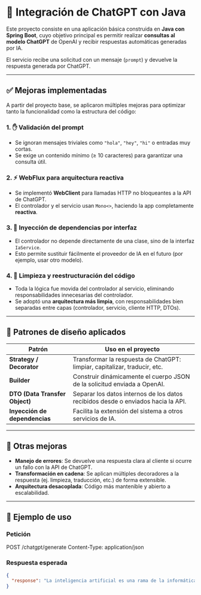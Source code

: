 # 🧠 Integración de ChatGPT con Java

Este proyecto consiste en una aplicación básica construida en **Java con Spring Boot**, cuyo objetivo principal es permitir realizar **consultas al modelo ChatGPT** de OpenAI y recibir respuestas automáticas generadas por IA.

El servicio recibe una solicitud con un mensaje (`prompt`) y devuelve la respuesta generada por ChatGPT.

---

## ✅ Mejoras implementadas

A partir del proyecto base, se aplicaron múltiples mejoras para optimizar tanto la funcionalidad como la estructura del código:

### 1. ✋ Validación del prompt

- Se ignoran mensajes triviales como `"hola"`, `"hey"`, `"hi"` o entradas muy cortas.
- Se exige un contenido mínimo (≥ 10 caracteres) para garantizar una consulta útil.

### 2. ⚡ WebFlux para arquitectura reactiva

- Se implementó **WebClient** para llamadas HTTP no bloqueantes a la API de ChatGPT.
- El controlador y el servicio usan `Mono<>`, haciendo la app completamente **reactiva**.

### 3. 💉 Inyección de dependencias por interfaz

- El controlador no depende directamente de una clase, sino de la interfaz `IaService`.
- Esto permite sustituir fácilmente el proveedor de IA en el futuro (por ejemplo, usar otro modelo).

### 4. 🧹 Limpieza y reestructuración del código

- Toda la lógica fue movida del controlador al servicio, eliminando responsabilidades innecesarias del controlador.
- Se adoptó una **arquitectura más limpia**, con responsabilidades bien separadas entre capas (controlador, servicio, cliente HTTP, DTOs).

---

## 🧱 Patrones de diseño aplicados

| Patrón                  | Uso en el proyecto                                                                 |
|-------------------------|-------------------------------------------------------------------------------------|
| **Strategy / Decorator** | Transformar la respuesta de ChatGPT: limpiar, capitalizar, traducir, etc.         |
| **Builder**             | Construir dinámicamente el cuerpo JSON de la solicitud enviada a OpenAI.          |
| **DTO (Data Transfer Object)** | Separar los datos internos de los datos recibidos desde o enviados hacia la API. |
| **Inyección de dependencias** | Facilita la extensión del sistema a otros servicios de IA.                         |

---

## 🔧 Otras mejoras

- **Manejo de errores**: Se devuelve una respuesta clara al cliente si ocurre un fallo con la API de ChatGPT.
- **Transformación en cadena**: Se aplican múltiples decoradores a la respuesta (ej. limpieza, traducción, etc.) de forma extensible.
- **Arquitectura desacoplada**: Código más mantenible y abierto a escalabilidad.

---

## 💬 Ejemplo de uso

### Petición

POST /chatgpt/generate
Content-Type: application/json

### Respuesta esperada

```json
{
  "response": "La inteligencia artificial es una rama de la informática que se centra en la creación de sistemas capaces de realizar tareas que normalmente requieren inteligencia humana..."
}

```